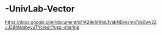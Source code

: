 # -UnivLab-Vector
https://docs.google.com/document/d/1A28e6r6toL1vsbNEensmeTds0wy2ZJJ39MambyvuTYc/edit?usp=sharing
